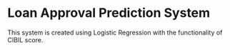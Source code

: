 # Loan Approval Prediction System
This system is created using Logistic Regression with the functionality of CIBIL score.
